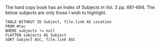 The hard copy book has an Index of Subjects in Vol. 3 pp. 661-694.
The below subjects are only those I wish to highlight.

`````dataview
TABLE WITHOUT ID Subject, file.link AS Location
FROM #toc
WHERE subjects != null
FLATTEN subjects AS Subject
SORT Subject ASC, file.link ASC
`````